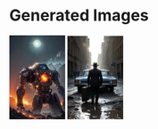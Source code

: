# Generated Images



<img src="2025_10_19_01_thumb.webp" width="100"/> <img src="2025_10_19_02_thumb.webp" width="100"/>